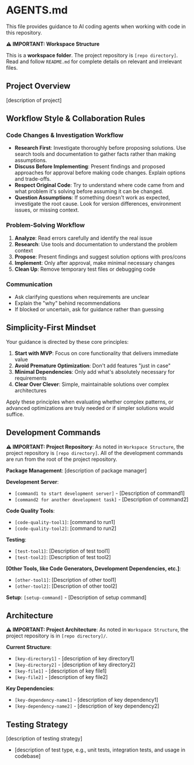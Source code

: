 # AGENTS.md

This file provides guidance to AI coding agents when working with code in this repository.

**⚠️ IMPORTANT: Workspace Structure**

This is a **workspace folder**. The project repository is `[repo directory]`. Read and follow `README.md` for complete details on relevant and irrelevant files.

## Project Overview

[description of project]

## Workflow Style & Collaboration Rules

### Code Changes & Investigation Workflow

- **Research First**: Investigate thoroughly before proposing solutions. Use search
  tools and documentation to gather facts rather than making assumptions.
- **Discuss Before Implementing**: Present findings and proposed approaches for
  approval before making code changes. Explain options and trade-offs.
- **Respect Original Code**: Try to understand where code came from and what problem
  it's solving before assuming it can be changed.
- **Question Assumptions**: If something doesn't work as expected, investigate the
  root cause. Look for version differences, environment issues, or missing context.

### Problem-Solving Workflow

1. **Analyze**: Read errors carefully and identify the real issue
2. **Research**: Use tools and documentation to understand the problem context
3. **Propose**: Present findings and suggest solution options with pros/cons
4. **Implement**: Only after approval, make minimal necessary changes
5. **Clean Up**: Remove temporary test files or debugging code

### Communication

- Ask clarifying questions when requirements are unclear
- Explain the "why" behind recommendations
- If blocked or uncertain, ask for guidance rather than guessing

## Simplicity-First Mindset

Your guidance is directed by these core principles:

1. **Start with MVP**: Focus on core functionality that delivers immediate value
2. **Avoid Premature Optimization**: Don't add features "just in case"
3. **Minimal Dependencies**: Only add what's absolutely necessary for requirements
4. **Clear Over Clever**: Simple, maintainable solutions over complex architectures

Apply these principles when evaluating whether complex patterns, or advanced optimizations are truly needed or if simpler solutions would suffice.

## Development Commands

**⚠️ IMPORTANT: Project Repository**: As noted in `Workspace Structure`, the project repository is `[repo directory]`. All of the development commands are run from the root of the project repository.

**Package Management**: [description of package manager]

**Development Server**:
- `[command1 to start development server]` - [Description of command1]
- `[command2 for another development task]` - [Description of command2]

**Code Quality Tools**:

- `[code-quality-tool1]`: [command to run1]
- `[code-quality-tool2]`: [command to run2]

**Testing**:
- `[test-tool1]`: [Description of test tool1]
- `[test-tool2]`: [Description of test tool2]

**[Other Tools, like Code Generators, Development Dependencies, etc.]**:
- `[other-tool1]`: [Description of other tool1]
- `[other-tool2]`: [Description of other tool2]

**Setup**: `[setup-command]` - [Description of setup command]

## Architecture

**⚠️ IMPORTANT: Project Architecture**: As noted in `Workspace Structure`, the project repository is in `[repo directory]/`.

**Current Structure**:

- `[key-directory1]` - [description of key directory1]
- `[key-directory2]` - [description of key directory2]
- `[key-file1]` - [description of key file1]
- `[key-file2]` - [description of key file2]

**Key Dependencies**:

- `[key-dependency-name1]` - [description of key dependency1]
- `[key-dependency-name2]` - [description of key dependency2]

## Testing Strategy

[description of testing strategy]

- [description of test type, e.g., unit tests, integration tests, and usage in codebase]
